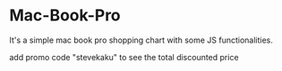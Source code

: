 # Mac-Book-Pro
It's a simple mac book pro shopping chart with some JS functionalities. 

add promo code "stevekaku" to see the total discounted price
